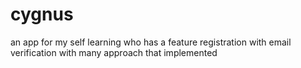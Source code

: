 # cygnus
an app for my self learning who has a feature registration with email verification with many approach that implemented
